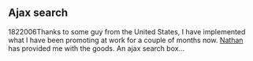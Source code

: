 <article><h1>Ajax search</h1><time><span class="day">18</span><span class="month">2</span><span class="year">2006</span></time>Thanks to some guy from the United States, I have implemented what I have been promoting at work for a couple of months now. <a href="http://grebowiec.net/?p=77">Nathan</a> has provided me with the goods. An ajax search box...</article>